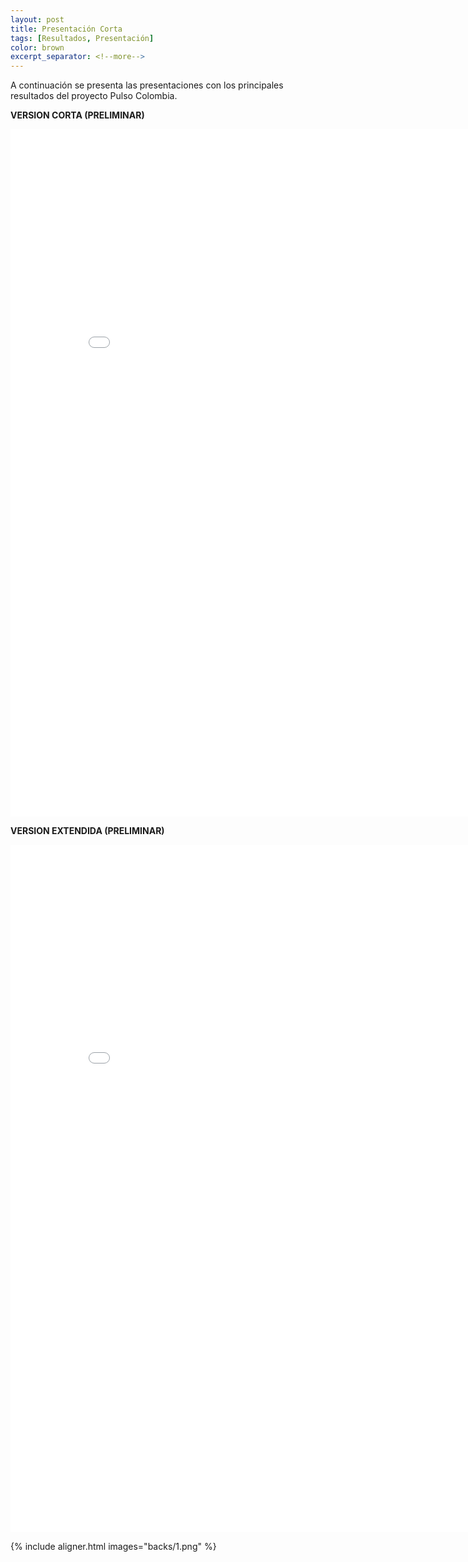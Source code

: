 ```yaml
---
layout: post
title: Presentación Corta
tags: [Resultados, Presentación]
color: brown
excerpt_separator: <!--more-->
---
```


A continuación se presenta las presentaciones con los principales resultados del proyecto Pulso Colombia.

**VERSION CORTA (PRELIMINAR)**

<iframe id="fred" style="border:0px solid #666CCD" title="PDF in an i-Frame" src="{{ site.baseurl }}/assets/pdf/Pulso_Social_Colombia-PresentacionCorta.pdf" frameborder="0" scrolling="auto" height="1100" width="850" ></iframe>

**VERSION EXTENDIDA (PRELIMINAR)**

<iframe id="fred" style="border:0px solid #666CCD" title="PDF in an i-Frame" src="{{ site.baseurl }}/assets/pdf/Pulso_Social_Colombia-Presentacion.pdf" frameborder="0" scrolling="auto" height="1100" width="850" ></iframe>

{% include aligner.html images="backs/1.png" %}
